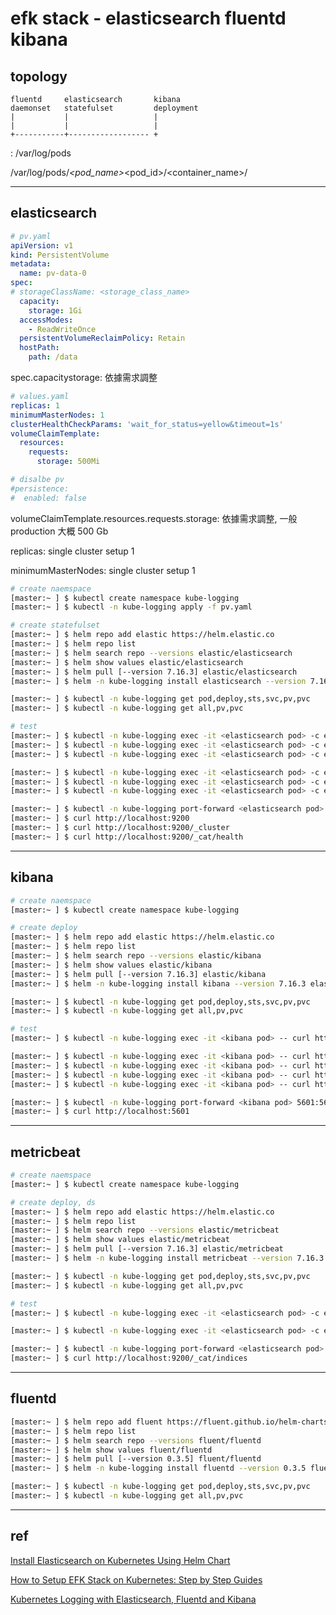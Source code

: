 # efk stack - elasticsearch fluentd kibana

## topology

```
fluentd     elasticsearch       kibana
daemonset   statefulset         deployment
|           |                   |
|           |                   |
+-----------+------------------ +
```

<worker>: /var/log/pods

/var/log/pods/<namespace>_<pod_name>_<pod_id>/<container_name>/


---

## elasticsearch

```yaml
# pv.yaml
apiVersion: v1
kind: PersistentVolume
metadata:
  name: pv-data-0
spec:
# storageClassName: <storage_class_name>
  capacity:
    storage: 1Gi
  accessModes:
    - ReadWriteOnce
  persistentVolumeReclaimPolicy: Retain
  hostPath:
    path: /data
```

spec.capacitystorage: 依據需求調整


```yaml
# values.yaml
replicas: 1
minimumMasterNodes: 1
clusterHealthCheckParams: 'wait_for_status=yellow&timeout=1s'
volumeClaimTemplate:
  resources:
    requests:
      storage: 500Mi

# disalbe pv
#persistence:
#  enabled: false
```

volumeClaimTemplate.resources.requests.storage: 依據需求調整, 一般 production 大概 500 Gb

replicas: single cluster setup 1

minimumMasterNodes: single cluster setup 1


```bash
# create naemspace
[master:~ ] $ kubectl create namespace kube-logging
[master:~ ] $ kubectl -n kube-logging apply -f pv.yaml

# create statefulset
[master:~ ] $ helm repo add elastic https://helm.elastic.co
[master:~ ] $ helm repo list
[master:~ ] $ helm search repo --versions elastic/elasticsearch
[master:~ ] $ helm show values elastic/elasticsearch
[master:~ ] $ helm pull [--version 7.16.3] elastic/elasticsearch
[master:~ ] $ helm -n kube-logging install elasticsearch --version 7.16.3 --values values.yaml elastic/elasticsearch

[master:~ ] $ kubectl -n kube-logging get pod,deploy,sts,svc,pv,pvc
[master:~ ] $ kubectl -n kube-logging get all,pv,pvc

# test
[master:~ ] $ kubectl -n kube-logging exec -it <elasticsearch pod> -c elasticsearch -- curl http://localhost:9200
[master:~ ] $ kubectl -n kube-logging exec -it <elasticsearch pod> -c elasticsearch -- curl http://localhost:9200/_cluster
[master:~ ] $ kubectl -n kube-logging exec -it <elasticsearch pod> -c elasticsearch -- curl http://localhost:9200/_cat/health

[master:~ ] $ kubectl -n kube-logging exec -it <elasticsearch pod> -c elasticsearch -- curl http://<elasticsearch sts>:9200
[master:~ ] $ kubectl -n kube-logging exec -it <elasticsearch pod> -c elasticsearch -- curl http://<elasticsearch sts>:9200/_cluster
[master:~ ] $ kubectl -n kube-logging exec -it <elasticsearch pod> -c elasticsearch -- curl http://<elasticsearch sts>:9200/_cat/health

[master:~ ] $ kubectl -n kube-logging port-forward <elasticsearch pod> 9200:9200
[master:~ ] $ curl http://localhost:9200
[master:~ ] $ curl http://localhost:9200/_cluster
[master:~ ] $ curl http://localhost:9200/_cat/health
```


---

## kibana

```bash
# create naemspace
[master:~ ] $ kubectl create namespace kube-logging

# create deploy
[master:~ ] $ helm repo add elastic https://helm.elastic.co
[master:~ ] $ helm repo list
[master:~ ] $ helm search repo --versions elastic/kibana
[master:~ ] $ helm show values elastic/kibana
[master:~ ] $ helm pull [--version 7.16.3] elastic/kibana
[master:~ ] $ helm -n kube-logging install kibana --version 7.16.3 elastic/kibana

[master:~ ] $ kubectl -n kube-logging get pod,deploy,sts,svc,pv,pvc
[master:~ ] $ kubectl -n kube-logging get all,pv,pvc

# test
[master:~ ] $ kubectl -n kube-logging exec -it <kibana pod> -- curl http://localhost:5601

[master:~ ] $ kubectl -n kube-logging exec -it <kibana pod> -- curl http://<elasticsearch sts>:9200
[master:~ ] $ kubectl -n kube-logging exec -it <kibana pod> -- curl http://<elasticsearch sts>:9200/_cluster
[master:~ ] $ kubectl -n kube-logging exec -it <kibana pod> -- curl http://<elasticsearch sts>:9200/_cat/health
[master:~ ] $ kubectl -n kube-logging exec -it <kibana pod> -- curl http://<kibana deploy>:5601

[master:~ ] $ kubectl -n kube-logging port-forward <kibana pod> 5601:5601
[master:~ ] $ curl http://localhost:5601
```


---

## metricbeat

```bash
# create naemspace
[master:~ ] $ kubectl create namespace kube-logging

# create deploy, ds
[master:~ ] $ helm repo add elastic https://helm.elastic.co
[master:~ ] $ helm repo list
[master:~ ] $ helm search repo --versions elastic/metricbeat
[master:~ ] $ helm show values elastic/metricbeat
[master:~ ] $ helm pull [--version 7.16.3] elastic/metricbeat
[master:~ ] $ helm -n kube-logging install metricbeat --version 7.16.3 elastic/metricbeat

[master:~ ] $ kubectl -n kube-logging get pod,deploy,sts,svc,pv,pvc
[master:~ ] $ kubectl -n kube-logging get all,pv,pvc

# test
[master:~ ] $ kubectl -n kube-logging exec -it <elasticsearch pod> -c elasticsearch -- curl http://localhost:9200_cat/indices

[master:~ ] $ kubectl -n kube-logging exec -it <elasticsearch pod> -c elasticsearch -- curl http://<elasticsearch sts>:9200/_cat/indices

[master:~ ] $ kubectl -n kube-logging port-forward <elasticsearch pod> 9200:9200
[master:~ ] $ curl http://localhost:9200/_cat/indices
```


---

## fluentd

```bash
[master:~ ] $ helm repo add fluent https://fluent.github.io/helm-charts
[master:~ ] $ helm repo list
[master:~ ] $ helm search repo --versions fluent/fluentd
[master:~ ] $ helm show values fluent/fluentd
[master:~ ] $ helm pull [--version 0.3.5] fluent/fluentd
[master:~ ] $ helm -n kube-logging install fluentd --version 0.3.5 fluent/fluentd

[master:~ ] $ kubectl -n kube-logging get pod,deploy,sts,svc,pv,pvc
[master:~ ] $ kubectl -n kube-logging get all,pv,pvc
```


---

## ref

[Install Elasticsearch on Kubernetes Using Helm Chart](https://phoenixnap.com/kb/elasticsearch-helm-chart)

[How to Setup EFK Stack on Kubernetes: Step by Step Guides](https://devopscube.com/setup-efk-stack-on-kubernetes/)

[Kubernetes Logging with Elasticsearch, Fluentd and Kibana](https://coralogix.com/blog/kubernetes-logging-with-elasticsearch-fluentd-and-kibana/)
